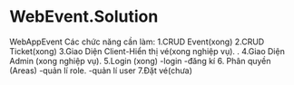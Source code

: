 # WebEvent.Solution
WebAppEvent
Các chức năng cần làm: 
  1.CRUD Event(xong)
  2.CRUD Ticket(xong)
  3.Giao Diện Client-Hiển thị vé(xong nghiệp vụ). . 
  4.Giao Diện Admin (xong nghiệp vụ).
  5.Login (xong)
    -login
     -đăng kí
  6. Phân quyền (Areas)
    -quản lí role.
    -quản lí user
  7.Đặt vé(chưa)
